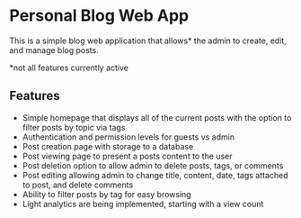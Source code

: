 # Personal Blog Web App

This is a simple blog web application that allows* the admin to create, edit, and manage blog posts.

*not all features currently active

## Features
- Simple homepage that displays all of the current posts with the option to filter posts by topic via tags
- Authentication and permission levels for guests vs admin
- Post creation page with storage to a database
- Post viewing page to present a posts content to the user
- Post deletion option to allow admin to delete posts, tags, or comments
- Post editing allowing admin to change title, content, date, tags attached to post, and delete comments
- Ability to filter posts by tag for easy browsing
- Light analytics are being implemented, starting with a view count